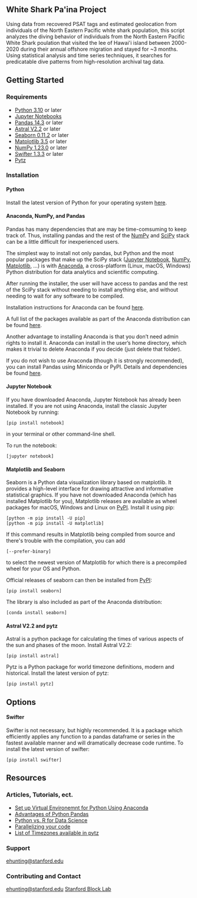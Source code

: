 ## White Shark Pa'ina Project
Using data from recovered PSAT tags and estimated 
geolocation from individuals of the North Eastern Pacific 
white shark population, this script analyzes the diving 
behavior of individuals from the North Eastern Pacific 
White Shark poulation that visited the lee of Hawai'i 
island between 2000-2020 during their annual offshore 
migration and stayed for ~3 months. Using statistical
analysis and time series techniques, it searches for 
predicatable dive patterns from high-resolution archival
tag data.
## Getting Started
### Requirements
- [Python 3.10](https://www.python.org) or later
- [Jupyter Notebooks](https://jupyter.org)
- [Pandas 14.3](https://pandas.pydata.org) or later
- [Astral V2.2](https://astral.readthedocs.io/en/latest/) or later
- [Seaborn 0.11.2](https://seaborn.pydata.org) or later
- [Matplotlib 3.5](https://matplotlib.org) or later
- [NumPy 1.23.0](https://numpy.org) or later
- [Swifter 1.3.3](https://pypi.org/project/swifter/) or later
- [Pytz](http://pytz.sourceforge.net)
### Installation
#### Python
Install the latest version of Python for your operating 
system [here](https://www.python.org/downloads/release/python-3105/).
#### Anaconda, NumPy, and Pandas
Pandas has many dependencies that are may be time-comsuming
to keep track of. Thus, installing pandas and the rest of 
the [NumPy](https://numpy.org/) and [SciPy](https://scipy.org/) 
stack can be a little difficult for inexperienced users.

The simplest way to install not only pandas, but Python and 
the most popular packages that make up the SciPy stack 
([Jupyter Notebook](https://jupyter.org), [NumPy](https://numpy.org/), 
[Matplotlib](https://matplotlib.org/), …) is with [Anaconda](https://docs.continuum.io/anaconda/), 
a cross-platform (Linux, macOS, Windows) Python distribution 
for data analytics and scientific computing.

After running the installer, the user will have access to 
pandas and the rest of the SciPy stack without needing to 
install anything else, and without needing to wait for any 
software to be compiled.

Installation instructions for Anaconda can be found [here](https://docs.continuum.io/anaconda/install/).

A full list of the packages available as part of the 
Anaconda distribution can be found [here](https://docs.continuum.io/anaconda/packages/pkg-docs/).

Another advantage to installing Anaconda is that you don’t 
need admin rights to install it. Anaconda can install in 
the user’s home directory, which makes it trivial to delete 
Anaconda if you decide (just delete that folder).

If you do not wish to use Anaconda (though it is strongly 
recommended), you can install Pandas using Miniconda or 
PyPI. Details and dependencies be found [here](https://pandas.pydata.org/docs/getting_started/install.html).
#### Jupyter Notebook
If you have downloaded Anaconda, Jupyter Notebook has 
already been installed. If you are not using Anaconda, 
install the classic Jupyter Notebook by running:
```````
[pip install notebook]
```````
in your terminal or other command-line shell.

To run the notebook:
```````
[jupyter notebook]
```````
#### Matplotlib and Seaborn
Seaborn is a Python data visualization library based on 
matplotlib. It provides a high-level interface for drawing 
attractive and informative statistical graphics. If you 
have not downloaded Anaconda (which has installed Matplotlib
for you), Matplotlib releases are available as wheel packages 
for macOS, Windows and Linux on [PyPI](https://pypi.org/project/matplotlib/). Install it using pip:
```````
[python -m pip install -U pip]
[python -m pip install -U matplotlib]
```````
If this command results in Matplotlib being compiled from 
source and there's trouble with the compilation, you can add
```````
[--prefer-binary]
```````
to select the newest version of Matplotlib for which there 
is a precompiled wheel for your OS and Python.

Official releases of seaborn can then be installed from [PyPI](https://pypi.org/project/seaborn/):
```````
[pip install seaborn]
```````
The library is also included as part of the Anaconda distribution:
```````
[conda install seaborn]
```````
#### Astral V2.2 and pytz
Astral is a python package for calculating the times of 
various aspects of the sun and phases of the moon. 
Install Astral V2.2:
```````
[pip install astral]
```````
Pytz is a Python package for world timezone definitions, 
modern and historical. Install the latest version of pytz:
```````
[pip install pytz]
```````
## Options
#### Swifter
Swifter is not necessary, but highly recommended. It is a 
package which efficiently applies any function to a pandas 
dataframe or series in the fastest available manner and 
will dramatically decrease code runtime.
To install the latest version of swifter:
```````
[pip install swifter]
```````
## Resources
### Articles, Tutorials, ect.
- [Set up Virtual Environemnt for Python Using Anaconda](https://www.geeksforgeeks.org/set-up-virtual-environment-for-python-using-anaconda/?ref=lbp)
- [Advantages of Python Pandas](https://data-flair.training/blogs/advantages-of-python-pandas/)
- [Python vs. R for Data Science](https://towardsdatascience.com/python-vs-r-for-data-science-cf2699dfff4b)
- [Parallelizing your code](https://stackoverflow.com/questions/45545110/make-pandas-dataframe-apply-use-all-cores)
- [List of Timezones available in pytz](https://stackoverflow.com/questions/13866926/is-there-a-list-of-pytz-timezones)
### Support
[ehunting@stanford.edu](ehunting@stanford.edu)
### Contributing and Contact
[ehunting@stanford.edu](ehunting@stanford.edu)
[Stanford Block Lab](https://www.stanfordblocklab.org)
